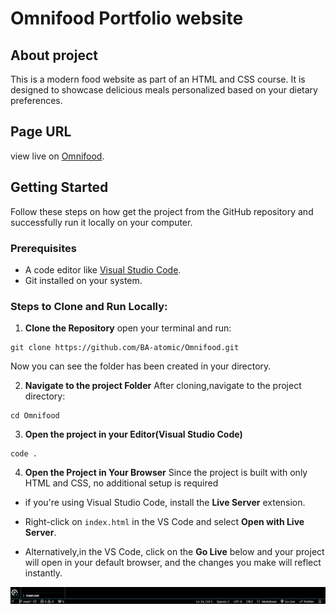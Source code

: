 # Omnifood Portfolio website

## About project
This is a modern food website as part of an HTML and CSS course. It is designed to showcase delicious meals personalized based on your dietary preferences.

## Page URL
view live on [Omnifood](omnifood-v98u.vercel.app).

## Getting Started
Follow these steps on how get the project from the GitHub repository and successfully run it locally on your computer.

### Prerequisites
- A code editor like [Visual Studio Code](https://code.visualstudio.com/).
- Git installed on your system.

### Steps to Clone and Run Locally:
1. **Clone the Repository**
open your terminal and run:
```
git clone https://github.com/BA-atomic/Omnifood.git
```
Now you can see the folder has been created in your directory.

2. **Navigate to the project Folder**
After cloning,navigate to the project directory:
```
cd Omnifood
```

3. **Open the project in your Editor(Visual Studio Code)**
```
code .
```

4. **Open the Project in Your Browser**
Since the project is built with only HTML and CSS, no additional setup is required
* if you're using Visual Studio Code, install the **Live Server** extension.

* Right-click on `index.html` in the VS Code and select **Open with Live Server**.

* Alternatively,in the VS Code, click on the **Go Live** below and your project will open in your default browser, and the changes you make will reflect instantly.

![VS Code Screenshot](img/Screenshot%202024-11-19%20104339.png)